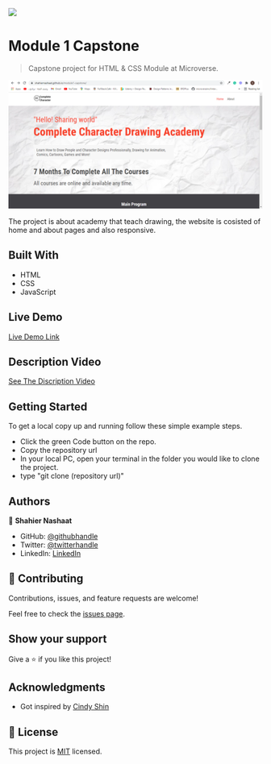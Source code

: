 ![](https://img.shields.io/badge/Microverse-blueviolet)

# Module 1 Capstone

> Capstone project for HTML & CSS Module at Microverse.

![screenshot](./images/app_screenshot.png)

The project is about academy that teach drawing, the website is cosisted of home and about pages and also responsive.

## Built With

- HTML
- CSS
- JavaScript

## Live Demo

[Live Demo Link](https://shahiernashaat.github.io/module1-capstone/)

## Description Video

[See The Discription Video](https://www.loom.com/share/48f82f204ebb46559b2ade84a6827f3a)


## Getting Started

To get a local copy up and running follow these simple example steps.

- Click the green Code button on the repo.
- Copy the repository url
- In your local PC, open your terminal in the folder you would like to clone the project.
- type "git clone (repository url)"



## Authors

👤 **Shahier Nashaat**

- GitHub: [@githubhandle](https://github.com/ShahierNashaat)
- Twitter: [@twitterhandle](https://twitter.com/ShahierN)
- LinkedIn: [LinkedIn](https://www.linkedin.com/in/shahier-nashaat-73519313a/)


## 🤝 Contributing

Contributions, issues, and feature requests are welcome!

Feel free to check the [issues page](https://github.com/ShahierNashaat/module1-capstone/issues).

## Show your support

Give a ⭐️ if you like this project!

## Acknowledgments

- Got inspired by [Cindy Shin](https://www.behance.net/adagio07)

## 📝 License

This project is [MIT](./MIT.md) licensed.
